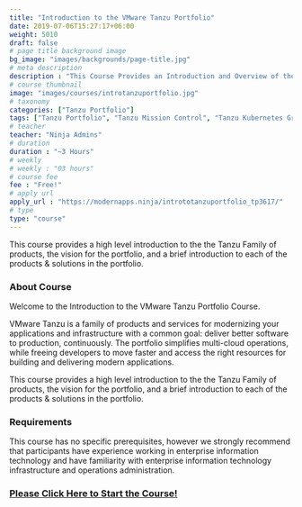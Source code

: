 ```yaml
---
title: "Introduction to the VMware Tanzu Portfolio"
date: 2019-07-06T15:27:17+06:00
weight: 5010
draft: false
# page title background image
bg_image: "images/backgrounds/page-title.jpg"
# meta description
description : "This Course Provides an Introduction and Overview of the VMware Tanzu Portfolio"
# course thumbnail
image: "images/courses/introtanzuportfolio.jpg"
# taxonomy
categories: ["Tanzu Portfolio"]
tags: ["Tanzu Portfolio", "Tanzu Mission Control", "Tanzu Kubernetes Grid", "vSphere with Tanzu"]
# teacher
teacher: "Ninja Admins"
# duration
duration : "~3 Hours"
# weekly
# weekly : "03 hours"
# course fee
fee : "Free!"
# apply url
apply_url : "https://modernapps.ninja/intrototanzuportfolio_tp3617/"
# type
type: "course"
---
```


This course provides a high level introduction to the the Tanzu Family of products, the vision for the portfolio, and a brief introduction to each of the products & solutions in the portfolio. 

### About Course

Welcome to the Introduction to the VMware Tanzu Portfolio Course.

VMware Tanzu is a family of products and services for modernizing your applications and infrastructure with a common goal: deliver better software to production, continuously. The portfolio simplifies multi-cloud operations, while freeing developers to move faster and access the right resources for building and delivering modern applications. 

This course provides a high level introduction to the the Tanzu Family of products, the vision for the portfolio, and a brief introduction to each of the products & solutions in the portfolio.</p>

### Requirements

This course has no specific prerequisites, however we strongly recommend that participants have experience working in enterprise information technology and have familiarity with enterprise information technology infrastructure and operations administration. 

### [Please Click Here to Start the Course!](https://modernapps.ninja/intrototanzuportfolio_tp3617/)
